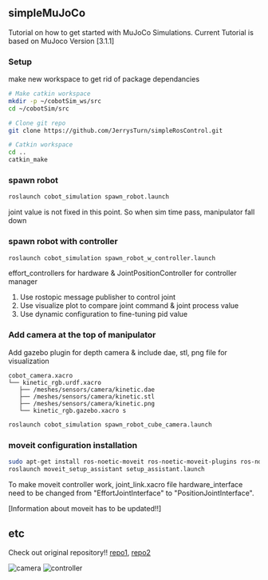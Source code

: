 ## simpleMuJoCo
Tutorial on how to get started with MuJoCo Simulations.
Current Tutorial is based on MuJoco Version [3.1.1]
### Setup
make new workspace to get rid of package dependancies
```bash
# Make catkin workspace
mkdir -p ~/cobotSim_ws/src
cd ~/cobotSim/src

# Clone git repo
git clone https://github.com/JerrysTurn/simpleRosControl.git

# Catkin workspace
cd ..
catkin_make
```

### spawn robot
```bash
roslaunch cobot_simulation spawn_robot.launch
```
joint value is not fixed in this point. So when sim time pass, manipulator fall down

### spawn robot with controller
```bash
roslaunch cobot_simulation spawn_robot_w_controller.launch
```
effort_controllers for hardware & JointPositionController for controller manager
1. Use rostopic message publisher to control joint
2. Use visualize plot to compare joint command & joint process value
3. Use dynamic configuration to fine-tuning pid value

### Add camera at the top of manipulator
Add gazebo plugin for depth camera & include dae, stl, png file for visualization
```
cobot_camera.xacro
└── kinetic_rgb.urdf.xacro
   ├── /meshes/sensors/camera/kinetic.dae
   ├── /meshes/sensors/camera/kinetic.stl
   ├── /meshes/sensors/camera/kinetic.png
   └── kinetic_rgb.gazebo.xacro s
```

```bash
roslaunch cobot_simulation spawn_robot_cube_camera.launch
```

### moveit configuration installation
```bash
sudo apt-get install ros-noetic-moveit ros-noetic-moveit-plugins ros-noetic-moveit-planners
roslaunch moveit_setup_assistant setup_assistant.launch
```
To make moveit controller work, joint_link.xacro file hardware_interface need to be changed from "EffortJointInterface" to "PositionJointInterface".

[Information about moveit has to be updated!!]

## etc
Check out original repository!! 
[repo1](https://github.com/LearnRoboticsWROS/cobot), [repo2](https://github.com/LearnRoboticsWROS/cobot_moveit_config_gazebo)

![camera](images/cobot_w_camera.png)
![controller](images/cobot_w_controller.png)